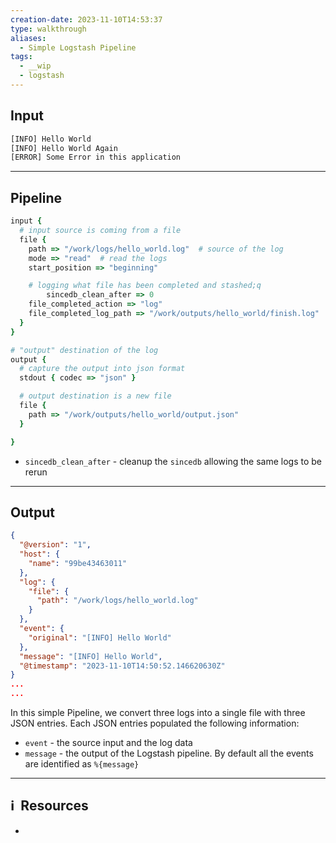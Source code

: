 ```yaml
---
creation-date: 2023-11-10T14:53:37
type: walkthrough
aliases:
  - Simple Logstash Pipeline
tags:
  - __wip
  - logstash
---
```


## Input

```txt
[INFO] Hello World
[INFO] Hello World Again
[ERROR] Some Error in this application
```

---
## Pipeline

```ruby
input {
  # input source is coming from a file
  file {
    path => "/work/logs/hello_world.log"  # source of the log 
    mode => "read"  # read the logs
    start_position => "beginning"

    # logging what file has been completed and stashed;q
		sincedb_clean_after => 0
    file_completed_action => "log"
    file_completed_log_path => "/work/outputs/hello_world/finish.log"
  }
}

# "output" destination of the log
output {
  # capture the output into json format
  stdout { codec => "json" }

  # output destination is a new file
  file {
    path => "/work/outputs/hello_world/output.json"
  }

}
```

- `sincedb_clean_after` - cleanup the `sincedb` allowing the same logs to be rerun

---
## Output

```json
{
  "@version": "1",
  "host": {
    "name": "99be43463011"
  },
  "log": {
    "file": {
      "path": "/work/logs/hello_world.log"
    }
  },
  "event": {
    "original": "[INFO] Hello World"
  },
  "message": "[INFO] Hello World",
  "@timestamp": "2023-11-10T14:50:52.146620630Z"
}
...
...
```

In this simple Pipeline, we convert three logs into a single file with three JSON entries. Each JSON entries populated the following information:
- `event` - the source input and the log data
- `message` - the output of the Logstash pipeline. By default all the events are identified as `%{message}`

---
## ℹ️  Resources
- 